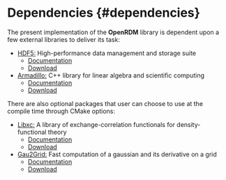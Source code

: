 Dependencies          {#dependencies}
==========

The present implementation of the <b>OpenRDM</b> library is dependent upon
a few external libraries to deliver its task:

+ [HDF5:](https://www.hdfgroup.org/solutions/hdf5) High-performance data management and storage suite
   - [Documentation](https://portal.hdfgroup.org/display/HDF5/HDF5)
   - [Download](https://www.hdfgroup.org/downloads/hdf5/source-code)
+ [Armadillo:](http://arma.sourceforge.net) C++ library for linear algebra and scientific computing
   - [Documentation](http://arma.sourceforge.net/docs.html)
   - [Download](http://arma.sourceforge.net/download.html)

There are also optional packages that user can choose to use at the compile time through CMake options:

+ [Libxc:](https://www.tddft.org/programs/libxc) A library of exchange-correlation functionals for density-functional theory
   - [Documentation](https://www.tddft.org/programs/libxc/manual)
   - [Download](https://www.tddft.org/programs/libxc/download)
+ [Gau2Grid:](https://github.com/dgasmith/gau2grid) Fast computation of a gaussian and its derivative on a grid
   - [Documentation](https://gau2grid.readthedocs.io/en/latest)
   - [Download](https://github.com/dgasmith/gau2grid)
